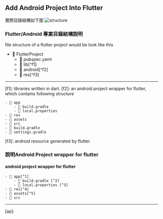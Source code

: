 
## Add Android Project Into Flutter
實際目錄結構如下圖
![structure](https://gordianknot1981.github.io/nxp_note/flutter/flutter_android_structure.png )

### Flutter/Android 專案目錄結構說明
file structure of a flutter project would be look like this
- 📁 FlutterProject
	- 📰 pubspec.yaml 
	- 📁 lib[^f1]
	- 📁 android[^f2]
	- 📁 res[^f3]
-------------------------------------
[f1]:  libraries written in dart.
[f2]:  an android project wrapper for flutter, which contains following structure

	- 📁 app
		- 📰 build.gradle
		- 📰 local.properties 
	- 📁 res
	- 📁 assets
	- 📁 src
	- 📰 build.gradle
	- 📰 settings.gradle
[f3]: android resource generated by flutter.

### 說明Android Project wrapper for flutter
#### android project wrapper for flutter
	- 📁 app[^1]
		- 📰 build.gradle [^2]
		- 📰 local.properties [^3]
	- 📁 res[^4]
	- 📁 assets[^5]
	- 📁 src
------------------------------------
[ap]: 
<!--stackedit_data:
eyJoaXN0b3J5IjpbNzU3ODc1NzY2LDgwMTI0MzI0NiwtMzY0Nj
gwMzIxLC0xOTM2NDc5MjU1LC0xNzc0Njk2ODgyXX0=
-->